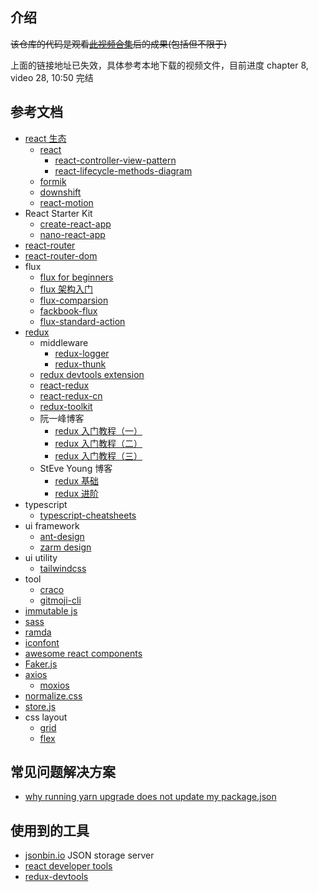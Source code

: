 ## 介绍

~~该仓库的代码是观看[此视频合集](https://www.bilibili.com/video/BV1fV411d7Ka)后的成果(包括但不限于)~~

上面的链接地址已失效，具体参考本地下载的视频文件，目前进度 chapter 8, video 28, 10:50 完结

## 参考文档

- [react 生态](https://github.com/enaqx/awesome-react)
  - [react](https://github.com/facebook/react)
    - [react-controller-view-pattern](https://blog.andrewray.me/the-reactjs-controller-view-pattern)
    - [react-lifecycle-methods-diagram](https://projects.wojtekmaj.pl/react-lifecycle-methods-diagram)
  - [formik](https://github.com/formium/formik)
  - [downshift](https://github.com/downshift-js/downshift)
  - [react-motion](https://github.com/chenglou/react-motion)  
- React Starter Kit
  - [create-react-app](https://github.com/facebook/create-react-app)
  - [nano-react-app](https://github.com/nano-react-app/nano-react-app)
- [react-router](https://github.com/ReactTraining/react-router)
- [react-router-dom](https://github.com/ReactTraining/react-router)
- flux
  - [flux for beginners](https://blog.andrewray.me/flux-for-stupid-people)
  - [flux 架构入门](http://www.ruanyifeng.com/blog/2016/01/flux.html)
  - [flux-comparsion](https://github.com/voronianski/flux-comparison)
  - [fackbook-flux](https://github.com/facebook/flux)
  - [flux-standard-action](https://github.com/redux-utilities/flux-standard-action)
- [redux](https://github.com/reduxjs/redux)
  - middleware
    - [redux-logger](https://github.com/evgenyrodionov/redux-logger)
    - [redux-thunk](https://github.com/reduxjs/redux-thunk)
  - [redux devtools extension](https://github.com/zalmoxisus/redux-devtools-extension)
  - [react-redux](https://www.github.com/reduxjs/react-redux)
  - [react-redux-cn](http://cn.redux.js.org)
  - [redux-toolkit](https://github.com/reduxjs/redux-toolkit)
  - 阮一峰博客
    - [redux 入门教程（一）](http://www.ruanyifeng.com/blog/2016/09/redux_tutorial_part_one_basic_usages.html)
    - [redux 入门教程（二）](http://www.ruanyifeng.com/blog/2016/09/redux_tutorial_part_two_async_operations.html)
    - [redux 入门教程（三）](http://www.ruanyifeng.com/blog/2016/09/redux_tutorial_part_three_react-redux.html)
  - StEve Young 博客
    - [redux 基础](http://buptsteve.github.io/blog/posts/007.redux-basis.html)
    - [redux 进阶](http://buptsteve.github.io/blog/posts/008.advanced-redux.html)
- typescript
  - [typescript-cheatsheets](https://github.com/typescript-cheatsheets/react)
- ui framework
  - [ant-design](https://github.com/ant-design/ant-design)
  - [zarm design](https://zarm.design)
- ui utility
  - [tailwindcss](https://tailwindcss.com/)
- tool
  - [craco](https://github.com/gsoft-inc/craco)
  - [gitmoji-cli](https://github.com/carloscuesta/gitmoji-cli)
- [immutable js](https://immutable-js.github.io/immutable-js)
- [sass](http://www.ruanyifeng.com/blog/2012/06/sass.html)
- [ramda](https://github.com/ramda/ramda)
- [iconfont](https://www.iconfont.cn)
- [awesome react components](https://github.com/brillout/awesome-react-components)
- [Faker.js](https://github.com/marak/Faker.js)
- [axios](https://github.com/axios/axios)
  - [moxios](https://github.com/axios/moxios)
- [normalize.css](https://github.com/necolas/normalize.css)
- [store.js](https://github.com/marcuswestin/store.js)
- css layout
  - [grid](http://www.ruanyifeng.com/blog/2019/03/grid-layout-tutorial.html)
  - [flex](http://www.ruanyifeng.com/blog/2015/07/flex-grammar.html)

## 常见问题解决方案

  - [why running yarn upgrade does not update my package.json](https://dev.to/wgao19/why-running-yarn-upgrade-does-not-update-my-package-json-3mon)

## 使用到的工具

- [jsonbin.io](https://jsonbin.io) JSON storage server
- [react developer tools](https://chrome.google.com/webstore/detail/react-developer-tools/fmkadmapgofadopljbjfkapdkoienihi)
- [redux-devtools](https://chrome.google.com/webstore/detail/redux-devtools/lmhkpmbekcpmknklioeibfkpmmfibljd)